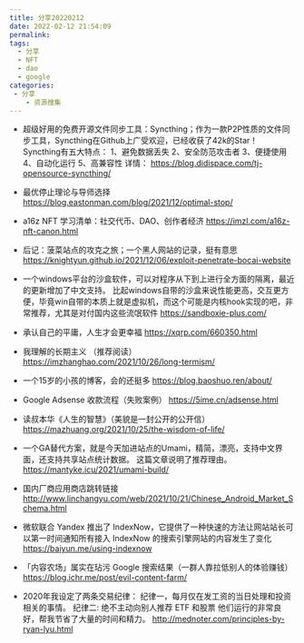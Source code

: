 ```yaml
---
title: 分享20220212
date: 2022-02-12 21:54:09
permalink:
tags:
  - 分享
  - NFT
  - dao
  - google
categories:
 - 分享
    - 资源搜集
---
```


- 超级好用的免费开源文件同步工具：Syncthing；作为一款P2P性质的文件同步工具，Syncthing在Github上广受欢迎，已经收获了42k的Star！
Syncthing有五大特点：
1、避免数据丢失
2、安全防范攻击者
3、便捷使用
4、自动化运行
5、高兼容性
详情： https://blog.didispace.com/tj-opensource-syncthing/

- 最优停止理论与导师选择
https://blog.eastonman.com/blog/2021/12/optimal-stop/



- a16z NFT 学习清单：社交代币、DAO、创作者经济
https://imzl.com/a16z-nft-canon.html

- 后记：菠菜站点的攻克之旅；一个黑人网站的记录，挺有意思
https://knightyun.github.io/2021/12/06/exploit-penetrate-bocai-website


- 一个windows平台的沙盒软件，可以对程序从下到上进行全方面的隔离，最近的更新增加了中文支持。
比起windows自带的沙盒来说性能更高，交互更方便，毕竟win自带的本质上就是虚拟机，而这个可能是内核hook实现的吧，非常推荐，尤其是对付国内这些流氓软件
https://sandboxie-plus.com/


- 承认自己的平庸，人生才会更幸福
https://xqrp.com/660350.html

- 我理解的长期主义 （推荐阅读）
https://imzhanghao.com/2021/10/26/long-termism/

- 一个15岁的小孩的博客，会的还挺多
https://blog.baoshuo.ren/about/



- Google Adsense 收款流程（失败案例）
https://5ime.cn/adsense.html

- 读叔本华《人生的智慧》（美貌是一封公开的公开信）
https://mazhuang.org/2021/10/25/the-wisdom-of-life/

- 一个GA替代方案，就是今天加进站点的Umami，精简，漂亮，支持中文界面，还支持共享站点统计数据。
这篇文章说明了推荐理由。
https://mantyke.icu/2021/umami-build/



- 国内厂商应用商店跳转链接
http://www.linchangyu.com/web/2021/10/21/Chinese_Android_Market_Schema.html


- 微软联合 Yandex 推出了 IndexNow，它提供了一种快速的方法让网站站长可以第一时间通知所有接入 IndexNow 的搜索引擎网站的内容发生了变化
  https://baiyun.me/using-indexnow


- 「内容农场」属实在玷污 Google 搜索结果（一群人靠拉低别人的体验赚钱）
  https://blog.ichr.me/post/evil-content-farm/



- 2020年我设定了两条交易纪律：
纪律一，每月仅在发工资的当日处理和投资相关的事情。
纪律二: 绝不主动向别人推荐 ETF 和股票
他们运行的非常良好，帮我节省了大量的时间和精力。
  http://mednoter.com/principles-by-ryan-lyu.html








